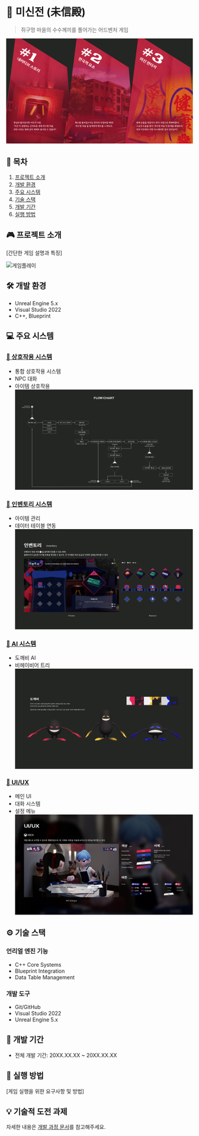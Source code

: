 # 🏮 미신전 (未信殿) 
> 쥐구멍 마을의 수수께끼를 풀어가는 어드벤처 게임

![게임 소개 이미지](docs/assets/images/story/narrative_main_story.jpg)

## 📖 목차
1. [프로젝트 소개](#프로젝트-소개)
2. [개발 환경](#개발-환경)
3. [주요 시스템](#주요-시스템)
4. [기술 스택](#기술-스택)
5. [개발 기간](#개발-기간)
6. [실행 방법](#실행-방법)

## 🎮 프로젝트 소개
[간단한 게임 설명과 특징]

![게임플레이](./docs/assets/images/gameplay.gif)

## 🛠 개발 환경
- Unreal Engine 5.x
- Visual Studio 2022
- C++, Blueprint

## 💻 주요 시스템
### [🤝 상호작용 시스템](docs/systems/interaction.md)
- 통합 상호작용 시스템
- NPC 대화
- 아이템 상호작용
![상호작용](docs/assets/images/technical/tech_game_flow.jpg)

### [🎒 인벤토리 시스템](docs/systems/inventory.md)
- 아이템 관리
- 데이터 테이블 연동
![인벤토리](docs/assets/images/ui/ui_inventory.jpg)

### [🤖 AI 시스템](docs/systems/ai.md)
- 도깨비 AI
- 비헤이비어 트리
![AI](docs/assets/images/characters/char_enemy_group.jpg)

### [🎨 UI/UX](docs/systems/ui.md)
- 메인 UI
- 대화 시스템
- 설정 메뉴
![UI/UX](docs/assets/images/ui/ui_npc_dialogue.jpg)

## ⚙️ 기술 스택
### 언리얼 엔진 기능
- C++ Core Systems
- Blueprint Integration
- Data Table Management

### 개발 도구
- Git/GitHub
- Visual Studio 2022
- Unreal Engine 5.x

## 📅 개발 기간
- 전체 개발 기간: 20XX.XX.XX ~ 20XX.XX.XX

## 🎯 실행 방법
[게임 실행을 위한 요구사항 및 방법]

## 💡 기술적 도전 과제
자세한 내용은 [개발 과정 문서](./docs/development/challenges.md)를 참고해주세요.
